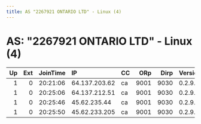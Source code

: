 ```yaml
---
title: AS "2267921 ONTARIO LTD" - Linux (4)
---
```


# AS: "2267921 ONTARIO LTD" - Linux (4)

|   Up |   Ext | JoinTime   | IP            | CC   |   ORp |   Dirp | Version   | Contact   | Nickname   |   eFamMembers |
|-----:|------:|:-----------|:--------------|:-----|------:|-------:|:----------|:----------|:-----------|--------------:|
|    1 |     0 | 20:21:06   | 64.137.203.62 | ca   |  9001 |   9030 | 0.2.9.10  | None      | Unnamed    |             1 |
|    1 |     0 | 20:25:06   | 64.137.212.51 | ca   |  9001 |   9030 | 0.2.9.10  | None      | Unnamed    |             1 |
|    1 |     0 | 20:25:46   | 45.62.235.44  | ca   |  9001 |   9030 | 0.2.9.10  | None      | Unnamed    |             1 |
|    1 |     0 | 20:25:50   | 45.62.233.205 | ca   |  9001 |   9030 | 0.2.9.10  | None      | Unnamed    |             1 |
